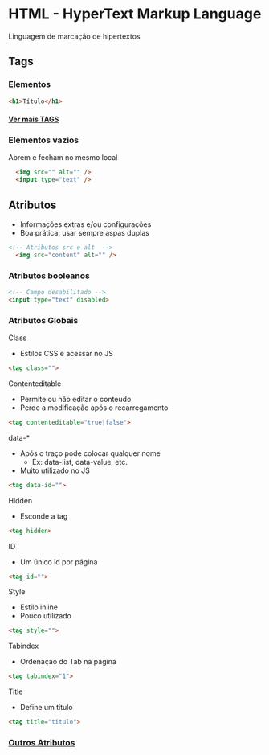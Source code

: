 # HTML - HyperText Markup Language
Linguagem de marcação de hipertextos

## Tags
### Elementos
```html
<h1>Título</h1>
```
#### [Ver mais TAGS](tags.md)

### Elementos vazios
Abrem e fecham no mesmo local
```html
  <img src="" alt="" />
  <input type="text" />
```

## Atributos
- Informações extras e/ou configurações
- Boa prática: usar sempre aspas duplas
```html
<!-- Atributos src e alt  -->
  <img src="content" alt="" />
```
### Atributos booleanos
```html
<!-- Campo desabilitado -->
<input type="text" disabled>
```
### Atributos Globais
Class
- Estilos CSS e acessar no JS
```html
<tag class="">
```
Contenteditable
- Permite ou não editar o conteudo
- Perde a modificação após o recarregamento
```html
<tag contenteditable="true|false">
```
data-*
- Após o traço pode colocar qualquer nome
    - Ex: data-list, data-value, etc.
- Muito utilizado no JS
```html
<tag data-id="">
```

Hidden
- Esconde a tag
```html
<tag hidden>
```

ID
- Um único id por página
```html
<tag id="">
```
Style
- Estilo inline
- Pouco utilizado
```html
<tag style="">
```

Tabindex
- Ordenação do Tab na página
```html
<tag tabindex="1">
```

Title
- Define um titulo
```html
<tag title="titulo">
```

### [Outros Atributos](https://developer.mozilla.org/pt-BR/docs/Web/HTML/Global_attributes)
